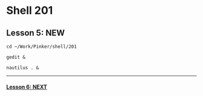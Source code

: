 # Shell 201
## Lesson 5: NEW

`cd ~/Work/Pinker/shell/201`

`gedit &`

`nautilus . &`
___



#### [Lesson 6: NEXT](https://github.com/inkVerb/pinker/blob/master/201-shell/Lesson-06.md)
